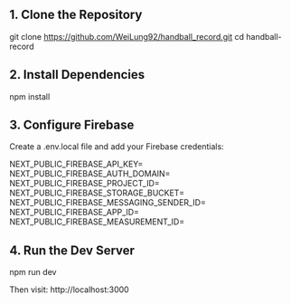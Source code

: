 ## 1. Clone the Repository

git clone https://github.com/WeiLung92/handball_record.git
cd handball-record

## 2. Install Dependencies

npm install

## 3. Configure Firebase

Create a .env.local file and add your Firebase credentials:

NEXT_PUBLIC_FIREBASE_API_KEY=
NEXT_PUBLIC_FIREBASE_AUTH_DOMAIN=
NEXT_PUBLIC_FIREBASE_PROJECT_ID=
NEXT_PUBLIC_FIREBASE_STORAGE_BUCKET=
NEXT_PUBLIC_FIREBASE_MESSAGING_SENDER_ID=
NEXT_PUBLIC_FIREBASE_APP_ID=
NEXT_PUBLIC_FIREBASE_MEASUREMENT_ID=

## 4. Run the Dev Server

npm run dev

Then visit: http://localhost:3000